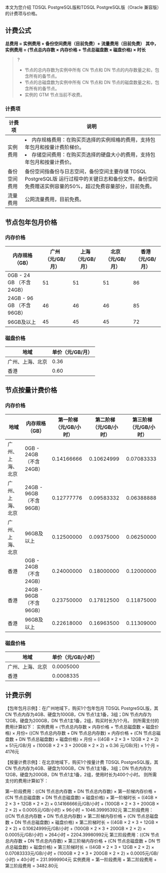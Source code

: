 
本文为您介绍 TDSQL PostgreSQL版和TDSQL PostgreSQL版（Oracle 兼容版）的计费项与价格。

## 计费公式
**总费用 = 实例费用 + 备份空间费用（目前免费）+ 流量费用（目前免费）
其中，实例费用 = (节点总内存数 × 内存价格 + 节点总磁盘数 × 磁盘价格) × 时长**

>?
>- 节点的总内存数为实例中所有 CN 节点和 DN 节点的内存数量之和，包含所有的备节点。
>- 节点的总磁盘数为实例中所有 CN 节点和 DN 节点的磁盘数量之和，包含所有的备节点。
>- 实例的 GTM 节点当前不收费。

### 计费项
| 计费项       | 说明                                                         |
| ------------ | ------------------------------------------------------------ |
| 实例费用     | <li>内存规格费用：在购买页选择的实例规格的费用，支持包年包月和按量计费阶梯价。</li><li>存储空间费用：在购买页选择的硬盘大小的费用，支持包年包月和按量计费价。</li> |
| 备份空间费用 | 备份空间指备份与日志空间，备份空间主要存储 TDSQL PostgreSQL版 运行过程中的关键日志和备份文件。备份空间免费赠送实例容量的50%，超过免费容量部分，目前免费。 |
| 流量费用     | 公网流量费用，目前免费。                                     |

## 节点包年包月价格
### 内存价格
| 内存规格（GB）            | 广州（元/GB/月） | 上海（元/GB/月） | 北京（元/GB/月） | 香港（元/GB/月） |
| ------------------------- | ---------------- | ---------------- | ---------------- | ---------------- |
| 0GB - 24 GB （不含24GB）  | 51               | 51               | 51               | 86               |
| 24GB - 96 GB （不含96GB） | 46               | 46               | 46               | 85               |
| 96GB及以上                | 45               | 45               | 45               | 72               |

### 磁盘价格
| 地域             | 单价（元/GB/月） |
| ---------------- | ---------------- |
| 广州、上海、北京 | 0.36             |
| 香港             | 0.60              |

## 节点按量计费价格
### 内存价格
| 地域             | 内存规格（GB）           | 第一阶梯（元/GB/小时） | 第二阶梯（元/GB/小时） | 第三阶梯（元/GB/小时） |
| ---------------- | ------------------------ | ---------------------- | ---------------------- | ---------------------- |
| 广州、上海、北京 | 0GB - 24GB （不含24GB）  | 0.14166666             | 0.10624999             | 0.07083333             |
| 广州、上海、北京 | 24GB - 96GB （不含96GB） | 0.12777776             | 0.09583332             | 0.06388888             |
| 广州、上海、北京 | 96GB及以上               | 0.12500000                  | 0.09375000              | 0.06250000                 |
| 香港             | 0GB - 24GB （不含24GB）  | 0.24000000                  | 0.18000000             | 0.12000000                   |
| 香港             | 24GB - 96GB （不含96GB） | 0.23750000                 | 0.17812500               | 0.11875000                |
| 香港             | 96GB及以上               | 0.22618000                | 0.16963500               | 0.11309000                |

### 磁盘价格
| 地域             | 单价（元/GB/小时） |
| ---------------- | ------------------ |
| 广州、上海、北京 | 0.0005000             |
| 香港 |              0.0008335

## 计费示例
【包年包月示例】：在广州地域下，购买1个包年包月 TDSQL PostgreSQL版，其 CN 节点内存为4GB、硬盘为100GB，CN 节点1主1备，3组；DN 节点内存为12GB，硬盘为200GB，DN 节点1主1备，2组，购买时长为1个月。
则所需支付的费用计算如下：
实例费用 =  (节点总内存数 × 内存价格 + 节点总磁盘数 × 磁盘价格) × 月份= ((CN 节点总内存数 + DN 节点总内存数) × 内存价格 + (CN 节点总磁盘数 + DN 节点总磁盘数) × 磁盘价格) × 月份 = ((4GB × 2 × 3 + 12GB × 2 × 2) × 51元/GB/月 + (100GB × 2 × 3 + 200GB × 2 × 2) × 0.36 元/GB/月) × 1个月 = 4176元

【按量计费示例】：在北京地域下，购买1个按量计费 TDSQL PostgreSQL版，其 CN 节点内存为4GB、硬盘为100GB，CN 节点1主1备，3组；DN 节点内存为12GB，硬盘为200GB，DN 节点1主1备，2组，使用时长为400个小时。
则所需支付的费用计算如下：

第一阶段费用：((CN 节点总内存数 + DN 节点总内存数) × 第一阶梯内存价格 + (CN 节点总磁盘数 + DN 节点总磁盘数) × 磁盘价格) × 第一阶梯时长 = ((4GB × 2 × 3 + 12GB × 2 × 2) × 0.14166666元/GB/小时 + (100GB × 2 × 3 + 200GB × 2 × 2) × 0.0005元/GB/小时) × 96小时 = 1046.39995392元
第二阶段费用：((CN 节点总内存数 + DN 节点总内存数) × 第二阶梯内存价格 + (CN 节点总磁盘数 + DN 节点总磁盘数) × 磁盘价格) × 第二阶梯时长 = ((4GB × 2 × 3 + 12GB × 2 × 2) × 0.10624999元/GB/小时 + (100GB × 2 × 3 + 200GB × 2 × 2) × 0.0005元/GB/小时) × 264小时 = 2204.39980992元
第三阶段费用：((CN 节点总内存数 + DN 节点总内存数) × 第三阶梯内存价格 + (CN 节点总磁盘数 + DN 节点总磁盘数) × 磁盘价格) × 第三阶梯时长 = ((4GB × 2 × 3 + 12GB × 2 × 2) × 0.07083333元/GB/小时 + (100GB × 2 × 3 + 200GB × 2 × 2) × 0.0005元/GB/小时) × 40小时 = 231.9999904元
实例费用 = 第一阶段费用 + 第二阶段费用 + 第三阶段费用 = 3482.80元

